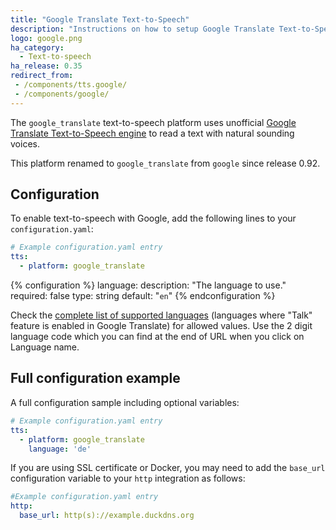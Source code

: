 ```yaml
---
title: "Google Translate Text-to-Speech"
description: "Instructions on how to setup Google Translate Text-to-Speech with Home Assistant."
logo: google.png
ha_category:
  - Text-to-speech
ha_release: 0.35
redirect_from:
 - /components/tts.google/
 - /components/google/
---
```


The `google_translate` text-to-speech platform uses unofficial [Google Translate Text-to-Speech engine](https://translate.google.com/) to read a text with natural sounding voices.

<div class='note'>

This platform renamed to `google_translate` from `google` since release 0.92.

</div>

## Configuration

To enable text-to-speech with Google, add the following lines to your `configuration.yaml`:

```yaml
# Example configuration.yaml entry
tts:
  - platform: google_translate
```

{% configuration %}
language:
  description: "The language to use."
  required: false
  type: string
  default: "`en`"
{% endconfiguration %}

Check the [complete list of supported languages](https://translate.google.com/intl/en_ALL/about/languages/) (languages where "Talk" feature is enabled in Google Translate) for allowed values.
Use the 2 digit language code which you can find at the end of URL when you click on Language name.

## Full configuration example

A full configuration sample including optional variables:

```yaml
# Example configuration.yaml entry
tts:
  - platform: google_translate
    language: 'de'
```

If you are using SSL certificate or Docker, you may need to add the `base_url` configuration variable to your `http` integration as follows:

```yaml
#Example configuration.yaml entry
http:
  base_url: http(s)://example.duckdns.org
```
